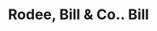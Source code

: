 ---
doi: 10.7916/D8WD5BMB
date_other: '1890'
date_other_textual: 1890-1899
form: printed ephemera
genre:
- Invoices
name:
- Rodee, Bill & Co.
object_in_context_url: https://biggert.cul.columbia.edu/items/view/ave_biggert_01178
subject_hierarchical_geographic:
- Ogdensburg, New York, United States
subject_name:
- Rodee, Bill & Co.
title: Rodee, Bill & Co.. Bill
sort_title: Rodee, Bill & Co.. Bill
call_number: ave_biggert_01178
coordinates:
- 44.7,-75.48333333333333
pid: ave_biggert_01178
identifiers: ave_biggert_01178
thumbnail: https://derivativo-1.library.columbia.edu/iiif/2/ldpd:343449/full/!256,256/0/native.jpg
permalink: "/biggert/ave_biggert_01178/"
layout: iiif-image-page
---